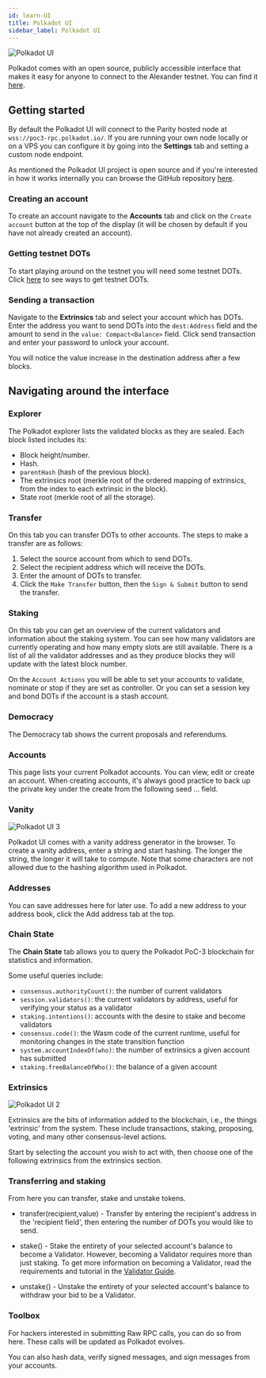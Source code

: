 ```yaml
---
id: learn-UI
title: Polkadot UI
sidebar_label: Polkadot UI
---
```


![Polkadot UI](assets/polkadot_ui_1.png)

Polkadot comes with an open source, publicly accessible interface that makes it easy for anyone to connect to the Alexander testnet. You can find it [here](https://polkadot.js.org/apps/#/explorer).

## Getting started

By default the Polkadot UI will connect to the Parity hosted node at `wss://poc3-rpc.polkadot.io/`. If you are running your own node locally or on a VPS you can configure it by going into the **Settings** tab and setting a custom node endpoint.

As mentioned the Polkadot UI project is open source and if you're interested in how it works internally you can browse the GitHub repository [here](https://github.com/polkadot-js/apps).

### Creating an account

To create an account navigate to the **Accounts** tab and click on the `Create account` button at the top of the display (it will be chosen by default if you have not already created an account).

### Getting testnet DOTs

To start playing around on the testnet you will need some testnet DOTs. Click [here](learn-DOT#getting-testnet-dots) to see ways to get testnet DOTs.

### Sending a transaction

Navigate to the **Extrinsics** tab and select your account which has DOTs. Enter the address you want to send DOTs into the `dest:Address` field and the amount to send in the `value: Compact<Balance>` field. Click send transaction and enter your password to unlock your account.

You will notice the value increase in the destination address after a few blocks.

## Navigating around the interface

### Explorer

The Polkadot explorer lists the validated blocks as they are sealed. Each block listed includes its:

- Block height/number.
- Hash.
- `parentHash` (hash of the previous block).
- The extrinsics root (merkle root of the ordered mapping of extrinsics, from the index to each extrinsic in the block).
- State root (merkle root of all the storage).

### Transfer

On this tab you can transfer DOTs to other accounts. The steps to make a transfer are as follows:

1. Select the source account from which to send DOTs.
2. Select the recipient address which will receive the DOTs.
3. Enter the amount of DOTs to transfer.
4. Click the `Make Transfer` button, then the `Sign & Submit` button to send the transfer.

### Staking

On this tab you can get an overview of the current validators and information about the staking system. You can see how many validators are currently operating and how many empty slots are still available. There is a list of all the validator addresses and as they produce blocks they will update with the latest block number.

On the `Account Actions` you will be able to set your accounts to validate, nominate or stop if they are set as controller. Or you can set a session key and bond DOTs if the account is a stash account.

### Democracy

The Democracy tab shows the current proposals and referendums.

### Accounts

This page lists your current Polkadot accounts. You can view, edit or create an account. When creating accounts, it's always good practice to back up the private key under the create from the following seed ... field.

### Vanity

![Polkadot UI 3](assets/polkadot_ui_3.png)

Polkadot UI comes with a vanity address generator in the browser. To create a vanity address, enter a string and start hashing. The longer the string, the longer it will take to compute. Note that some characters are not allowed due to the hashing algorithm used in Polkadot.

### Addresses

You can save addresses here for later use. To add a new address to your address book, click the Add address tab at the top.

### Chain State

The **Chain State** tab allows you to query the Polkadot PoC-3 blockchain for statistics and information.

Some useful queries include:

- `consensus.authorityCount()`: the number of current validators
- `session.validators()`: the current validators by address, useful for verifying your status as a validator
- `staking.intentions()`: accounts with the desire to stake and become validators
- `consensus.code()`: the Wasm code of the current runtime, useful for monitoring changes in the state transition function
- `system.accountIndexOf(who)`: the number of extrinsics a given account has submitted
- `staking.freeBalanceOfWho()`: the balance of a given account

### Extrinsics

![Polkadot UI 2](assets/polkadot_ui_2.png)

Extrinsics are the bits of information added to the blockchain, i.e., the things 'extrinsic' from the system. These include transactions, staking, proposing, voting, and many other consensus-level actions.

Start by selecting the account you wish to act with, then choose one of the following extrinsics from the extrinsics section.

### Transferring and staking

From here you can transfer, stake and unstake tokens.

- transfer(recipient,value) - Transfer by entering the recipient's address in the 'recipient field', then entering the number of DOTs you would like to send.
    
 - stake() - Stake the entirety of your selected account's balance to become a Validator. However, becoming a Validator requires more than just staking. To get more information on becoming a Validator, read the requirements and tutorial in the [Validator Guide](maintain-guides-how-to-validate).
- unstake() - Unstake the entirety of your selected account's balance to withdraw your bid to be a Validator.

### Toolbox

For hackers interested in submitting Raw RPC calls, you can do so from here. These calls will be updated as Polkadot evolves.

You can also hash data, verify signed messages, and sign messages from your accounts.